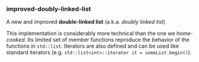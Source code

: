 ### improved-doubly-linked-list
A new and improved __double-linked list__ (a.k.a. _doubly linked list_)

This implementation is considerably more technical than the one
we _home-cooked_. Its limited set of member functions reproduce 
the behavior of the functions in `std::list`. Iterators are also 
defined and can be used like standard iterators 
(e.g. `std::list<int>::iterator it = someList.begin()`).
